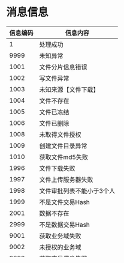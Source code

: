 # 消息信息

**信息编码** | **信息内容**  
---|---  
1 | 处理成功  
9999 | 未知异常  
1001 | 文件分片信息错误  
1002 | 写文件异常  
1003 | 未知来源【文件下载】  
1004 | 文件不存在  
1005 | 文件已冻结  
1006 | 文件已删除  
1008 | 未取得文件授权  
1009 | 创建文件目录异常  
1010 | 获取文件md5失败  
1996 | 文件下载失败  
1997 | 文件上传服务器失败  
1998 | 文件审批列表不能小于3个人  
1999 | 不是文件交易Hash  
2001 | 数据不存在  
2999 | 不是数据交易Hash  
9001 | 获取业务域失败  
9002 | 未授权的业务域  
9989 | 获取交易信息失败  
9990 | 获取最新块信息失败  
9991 | 交易发送失败  
9992 | 交易确认落块失败  
9993 | 交易执行失败  
9994 | 请输入授权信息  
9995 | 链上交易执行失败  
9996 | 获取主链私钥失败  
9997 | 无效的签名  
9998 | 签名已过期  